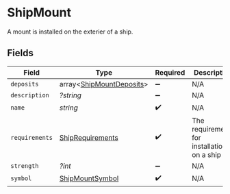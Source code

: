 # ShipMount

A mount is installed on the exterier of a ship.


## Fields

| Field                                                                | Type                                                                 | Required                                                             | Description                                                          |
| -------------------------------------------------------------------- | -------------------------------------------------------------------- | -------------------------------------------------------------------- | -------------------------------------------------------------------- |
| `deposits`                                                           | array<[ShipMountDeposits](../../models/shared/ShipMountDeposits.md)> | :heavy_minus_sign:                                                   | N/A                                                                  |
| `description`                                                        | *?string*                                                            | :heavy_minus_sign:                                                   | N/A                                                                  |
| `name`                                                               | *string*                                                             | :heavy_check_mark:                                                   | N/A                                                                  |
| `requirements`                                                       | [ShipRequirements](../../models/shared/ShipRequirements.md)          | :heavy_check_mark:                                                   | The requirements for installation on a ship                          |
| `strength`                                                           | *?int*                                                               | :heavy_minus_sign:                                                   | N/A                                                                  |
| `symbol`                                                             | [ShipMountSymbol](../../models/shared/ShipMountSymbol.md)            | :heavy_check_mark:                                                   | N/A                                                                  |